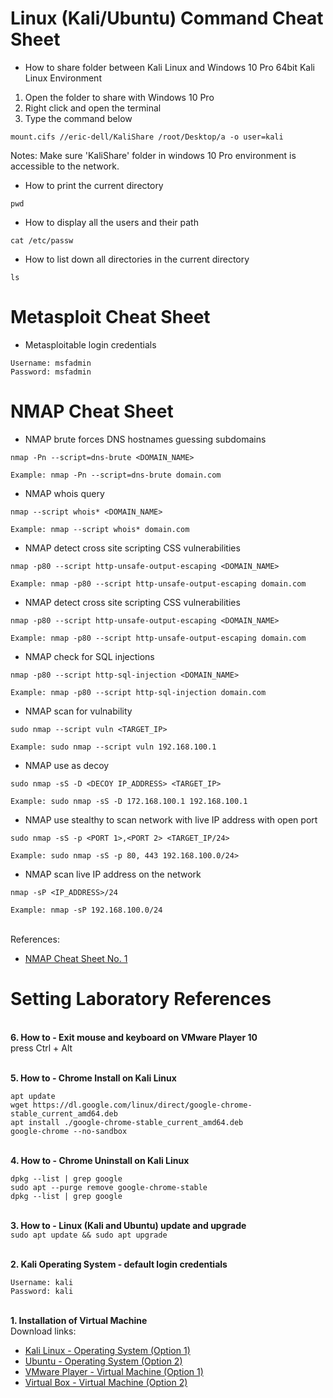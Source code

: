 # Linux (Kali/Ubuntu) Command Cheat Sheet
* How to share folder between Kali Linux and Windows 10 Pro 64bit
Kali Linux Environment
1. Open the folder to share with Windows 10 Pro
2. Right click and open the terminal
3. Type the command below
```
mount.cifs //eric-dell/KaliShare /root/Desktop/a -o user=kali
```
Notes: Make sure 'KaliShare' folder in windows 10 Pro environment is accessible to the network.

* How to print the current directory
```
pwd
```

* How to display all the users and their path
```
cat /etc/passw
```

* How to list down all directories in the current directory
```
ls
```

# Metasploit Cheat Sheet
* Metasploitable login credentials</br>
```
Username: msfadmin
Password: msfadmin
```

# NMAP Cheat Sheet

* NMAP brute forces DNS hostnames guessing subdomains</br>
```
nmap -Pn --script=dns-brute <DOMAIN_NAME>

Example: nmap -Pn --script=dns-brute domain.com
```

* NMAP whois query</br>
```
nmap --script whois* <DOMAIN_NAME> 

Example: nmap --script whois* domain.com
```

* NMAP detect cross site scripting CSS vulnerabilities</br>
```
nmap -p80 --script http-unsafe-output-escaping <DOMAIN_NAME>

Example: nmap -p80 --script http-unsafe-output-escaping domain.com 
```

* NMAP detect cross site scripting CSS vulnerabilities</br>
```
nmap -p80 --script http-unsafe-output-escaping <DOMAIN_NAME>

Example: nmap -p80 --script http-unsafe-output-escaping domain.com 
```

* NMAP check for SQL injections</br>
```
nmap -p80 --script http-sql-injection <DOMAIN_NAME> 

Example: nmap -p80 --script http-sql-injection domain.com
```

* NMAP scan for vulnability</br>
```
sudo nmap --script vuln <TARGET_IP> 

Example: sudo nmap --script vuln 192.168.100.1
```

* NMAP use as decoy</br>
``` 
sudo nmap -sS -D <DECOY IP_ADDRESS> <TARGET_IP> 

Example: sudo nmap -sS -D 172.168.100.1 192.168.100.1 
```

* NMAP use stealthy to scan network with live IP address with open port
``` 
sudo nmap -sS -p <PORT 1>,<PORT 2> <TARGET_IP/24> 

Example: sudo nmap -sS -p 80, 443 192.168.100.0/24> 
```

* NMAP scan live IP address on the network
``` 
nmap -sP <IP_ADDRESS>/24 

Example: nmap -sP 192.168.100.0/24 
```

</br>References:
* [NMAP Cheat Sheet No. 1](https://www.stationx.net/nmap-cheat-sheet/)</br>

# Setting Laboratory References
</br>**6. How to - Exit mouse and keyboard on VMware Player 10**</br>
press Ctrl + Alt

</br>**5. How to - Chrome Install on Kali Linux**</br>
``` 
apt update
wget https://dl.google.com/linux/direct/google-chrome-stable_current_amd64.deb
apt install ./google-chrome-stable_current_amd64.deb
google-chrome --no-sandbox 
 ```

</br>**4. How to - Chrome Uninstall on Kali Linux**</br>
``` 
dpkg --list | grep google
sudo apt --purge remove google-chrome-stable
dpkg --list | grep google
```


</br>**3. How to - Linux (Kali and Ubuntu) update and upgrade**</br>
``` sudo apt update && sudo apt upgrade ```


</br>**2. Kali Operating System - default login credentials**</br>
```
Username: kali
Password: kali
```

</br>**1. Installation of Virtual Machine** </br>
Download links:
* [Kali Linux - Operating System (Option 1)](https://www.kali.org/get-kali/#kali-virtual-machines)</br>
* [Ubuntu - Operating System (Option 2)](https://ubuntu.com/download/desktop)</br>
* [VMware Player - Virtual Machine (Option 1)](https://www.vmware.com/asean/products/workstation-player/workstation-player-evaluation.html)</br>
* [Virtual Box - Virtual Machine (Option 2)](https://www.virtualbox.org/wiki/Downloads)</br>
